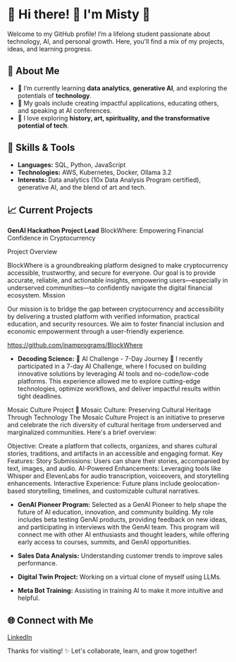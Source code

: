 # 💜 Hi there! 👋 I'm Misty 💜

Welcome to my GitHub profile! I’m a lifelong student passionate about technology, AI, and personal growth. Here, you'll find a mix of my projects, ideas, and learning progress.

## 🚀 About Me

- 🌱 I’m currently learning **data analytics**, **generative AI**, and exploring the potentials of **technology**.
- 🎯 My goals include creating impactful applications, educating others, and speaking at AI conferences.
- 🧠 I love exploring **history, art, spirituality, and the transformative potential of tech**.

## 🔧 Skills & Tools

- **Languages:** SQL, Python, JavaScript
- **Technologies:** AWS, Kubernetes, Docker, Ollama 3.2
- **Interests:** Data analytics (10x Data Analysis Program certified), generative AI, and the blend of art and tech.

## 📈 Current Projects

**GenAI Hackathon Project Lead**
BlockWhere: Empowering Financial Confidence in Cryptocurrency

Project Overview

BlockWhere is a groundbreaking platform designed to make cryptocurrency accessible, trustworthy, and secure for everyone. Our goal is to provide accurate, reliable, and actionable insights, empowering users—especially in underserved communities—to confidently navigate the digital financial ecosystem. Mission

Our mission is to bridge the gap between cryptocurrency and accessibility by delivering a trusted platform with verified information, practical education, and security resources. We aim to foster financial inclusion and economic empowerment through a user-friendly experience.

https://github.com/inamprograms/BlockWhere

 - **Decoding Science:** 🌟 AI Challenge - 7-Day Journey 🌟
I recently participated in a 7-day AI Challenge, where I focused on building innovative solutions by leveraging AI tools and no-code/low-code platforms. This experience allowed me to explore cutting-edge technologies, optimize workflows, and deliver impactful results within tight deadlines.

Mosaic Culture Project
🎨 Mosaic Culture: Preserving Cultural Heritage Through Technology
The Mosaic Culture Project is an initiative to preserve and celebrate the rich diversity of cultural heritage from underserved and marginalized communities. Here's a brief overview:

Objective: Create a platform that collects, organizes, and shares cultural stories, traditions, and artifacts in an accessible and engaging format.
Key Features:
Story Submissions: Users can share their stories, accompanied by text, images, and audio.
AI-Powered Enhancements: Leveraging tools like Whisper and ElevenLabs for audio transcription, voiceovers, and storytelling enhancements.
Interactive Experience: Future plans include geolocation-based storytelling, timelines, and customizable cultural narratives.
 

- **GenAI Pioneer Program:** Selected as a GenAI Pioneer to help shape the future of AI education, innovation, and community building. My role includes beta testing GenAI products, providing feedback on new ideas, and participating in interviews with the GenAI team. This program will connect me with other AI enthusiasts and thought leaders, while offering early access to courses, summits, and GenAI opportunities.
  
- **Sales Data Analysis:** Understanding customer trends to improve sales performance.
  
- **Digital Twin Project:** Working on a virtual clone of myself using LLMs.

- **Meta Bot Training:** Assisting in training AI to make it more intuitive and helpful.

## 🌐 Connect with Me

[LinkedIn](https://linkedin.com/in/misty-waters-473b5950)

Thanks for visiting! ✨ Let's collaborate, learn, and grow together!


